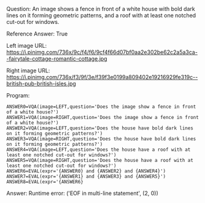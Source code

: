 Question: An image shows a fence in front of a white house with bold dark lines on it forming geometric patterns, and a roof with at least one notched cut-out for windows.

Reference Answer: True

Left image URL: https://i.pinimg.com/736x/9c/f4/f6/9cf4f66d07bf0aa2e302be62c2a5a3ca--fairytale-cottage-romantic-cottage.jpg

Right image URL: https://i.pinimg.com/736x/f3/9f/3e/f39f3e0199a809402e19216929fe319c--british-pub-british-isles.jpg

Program:

```
ANSWER0=VQA(image=LEFT,question='Does the image show a fence in front of a white house?')
ANSWER1=VQA(image=RIGHT,question='Does the image show a fence in front of a white house?')
ANSWER2=VQA(image=LEFT,question='Does the house have bold dark lines on it forming geometric patterns?')
ANSWER3=VQA(image=RIGHT,question='Does the house have bold dark lines on it forming geometric patterns?')
ANSWER4=VQA(image=LEFT,question='Does the house have a roof with at least one notched cut-out for windows?')
ANSWER5=VQA(image=RIGHT,question='Does the house have a roof with at least one notched cut-out for windows?')
ANSWER6=EVAL(expr='{ANSWER0} and {ANSWER2} and {ANSWER4}')
ANSWER7=EVAL(expr='{ANSWER1} and {ANSWER3} and {ANSWER5}')
ANSWER8=EVAL(expr='{ANSWER6}
```
Answer: Runtime error: ('EOF in multi-line statement', (2, 0))

